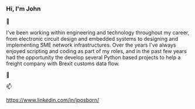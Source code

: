 ### Hi, I'm John 

👋

I've been working within engineering and technology throughout my career, from electronic circuit design and embedded systems to designing and implementing SME network infrastructures. Over the years I’ve always enjoyed scripting and coding as part of my roles, and in the past few years had the opportunity the develop several Python based projects to help a freight company with Brexit customs data flow.

🌱




📫

https://www.linkedin.com/in/jposborn/
